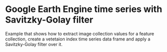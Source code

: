 # Google Earth Engine time series with Savitzky-Golay filter

Example that shows how to extract image collection values for a feature collection, create a vetetaion index time series data frame and apply a Savitzky-Golay filter over it.
